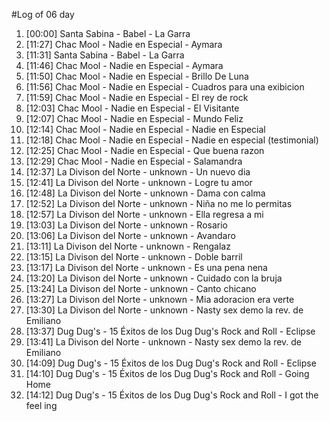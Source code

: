 #Log of 06 day

1. [00:00] Santa Sabina - Babel - La Garra
1. [11:27] Chac Mool - Nadie en Especial - Aymara
1. [11:31] Santa Sabina - Babel - La Garra
1. [11:46] Chac Mool - Nadie en Especial - Aymara
1. [11:50] Chac Mool - Nadie en Especial - Brillo De Luna
1. [11:56] Chac Mool - Nadie en Especial - Cuadros para una exibicion
1. [11:59] Chac Mool - Nadie en Especial - El rey de rock
1. [12:03] Chac Mool - Nadie en Especial - El Visitante
1. [12:07] Chac Mool - Nadie en Especial - Mundo Feliz
1. [12:14] Chac Mool - Nadie en Especial - Nadie en Especial
1. [12:18] Chac Mool - Nadie en Especial - Nadie en especial (testimonial)
1. [12:25] Chac Mool - Nadie en Especial - Que buena razon
1. [12:29] Chac Mool - Nadie en Especial - Salamandra
1. [12:37] La Divison del Norte - unknown - Un nuevo dia
1. [12:41] La Divison del Norte - unknown - Logre tu amor
1. [12:48] La Divison del Norte - unknown - Dama con calma
1. [12:52] La Divison del Norte - unknown - Niña no me lo permitas
1. [12:57] La Divison del Norte - unknown - Ella regresa a mi
1. [13:03] La Divison del Norte - unknown - Rosario
1. [13:06] La Divison del Norte - unknown - Avandaro
1. [13:11] La Divison del Norte - unknown - Rengalaz
1. [13:15] La Divison del Norte - unknown - Doble barril
1. [13:17] La Divison del Norte - unknown - Es una pena nena
1. [13:20] La Divison del Norte - unknown - Cuidado con la bruja
1. [13:24] La Divison del Norte - unknown - Canto chicano
1. [13:27] La Divison del Norte - unknown - Mia adoracion era verte
1. [13:30] La Divison del Norte - unknown - Nasty sex demo la rev. de Emiliano
1. [13:37] Dug Dug's - 15 Éxitos de los Dug Dug's Rock and Roll - Eclipse
1. [13:41] La Divison del Norte - unknown - Nasty sex demo la rev. de Emiliano
1. [14:09] Dug Dug's - 15 Éxitos de los Dug Dug's Rock and Roll - Eclipse
1. [14:10] Dug Dug's - 15 Éxitos de los Dug Dug's Rock and Roll - Going Home
1. [14:12] Dug Dug's - 15 Éxitos de los Dug Dug's Rock and Roll - I got the feel ing
